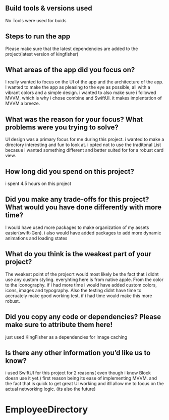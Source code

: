 ## Build tools & versions used
No Tools were used for buids

## Steps to run the app
Please make sure that the latest dependencies are added to the project(latest version of kingfisher)

## What areas of the app did you focus on?
I really wanted to focus on the UI of the app and the architecture of the app. I wanted to make the app as pleasing to the eye as possible, all with a vibrant colors and a simple design. i wanted to also make sure i followed MVVM, which is why i chose combine and SwiftUI. it makes implentation of MVVM a breeze.

## What was the reason for your focus? What problems were you trying to solve?
UI design was a primary focus for me during this project. i wanted to make a directory interesting and fun to look at. i opted not to use the traditonal List becasue i wanted something different and better suited for for a robust card view.

## How long did you spend on this project?
i spent 4.5 hours on this project

## Did you make any trade-offs for this project? What would you have done differently with more time?
I would have used more packages to make organization of my assets easier(swift-Gen). i also would have added packages to add more dynamic animations and loading states

## What do you think is the weakest part of your project?
The weakest point of the projecrt would most likely be the fact that i didnt use any custom styling. everyhting here is from native apple. From the color to the iconography. if i had more time i would have added custom colors, icons, images and typography. Also the testing didnt have time to accruately make good working test. if i had time would make this more robust. 

## Did you copy any code or dependencies? Please make sure to attribute them here!
just used KingFisher as a dependencies for Image caching

## Is there any other information you’d like us to know?
i used SwiftUI for this project for 2 reasons( even though i know Block doesn use it yet.) first reason being its ease of implementing MVVM. and the fact that is quick to get great UI working and itll allow me to focus on the actual networking logic. (its also the future)
# EmployeeDirectory
